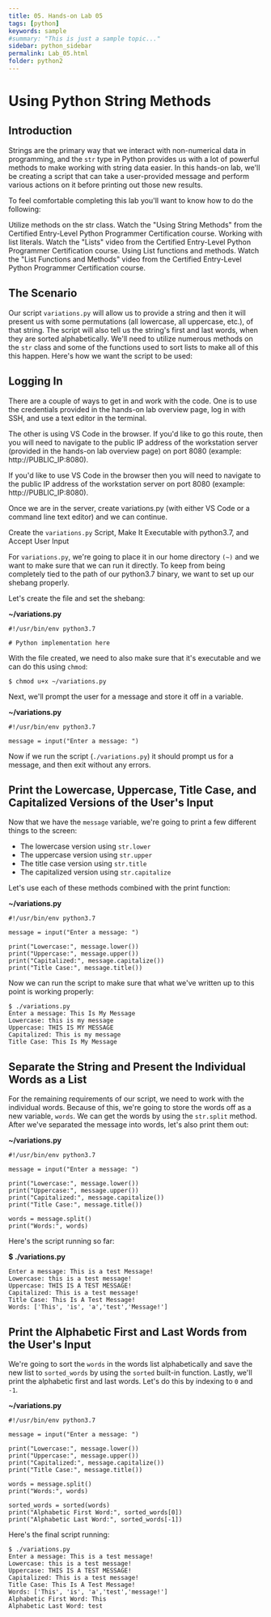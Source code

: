 ```yaml
---
title: 05. Hands-on Lab 05
tags: [python]
keywords: sample
#summary: "This is just a sample topic..."
sidebar: python_sidebar
permalink: Lab_05.html
folder: python2
---
```


# Using Python String Methods

## Introduction

Strings are the primary way that we interact with non-numerical data in programming, and the `str` type in Python provides us with a lot of powerful methods to make working with string data easier. In this hands-on lab, we'll be creating a script that can take a user-provided message and perform various actions on it before printing out those new results.

To feel comfortable completing this lab you'll want to know how to do the following:

Utilize methods on the str class. Watch the "Using String Methods" from the Certified Entry-Level Python Programmer Certification course.
Working with list literals. Watch the "Lists" video from the Certified Entry-Level Python Programmer Certification course.
Using List functions and methods. Watch the "List Functions and Methods" video from the Certified Entry-Level Python Programmer Certification course.

## The Scenario

Our script `variations.py` will allow us to provide a string and then it will present us with some permutations (all lowercase, all 
uppercase, etc.), of that string. The script will also tell us the string's first and last words, when they are sorted alphabetically. We'll need to utilize numerous methods on the `str` class and some of the functions used to sort lists to make all of this this happen. Here's how we want the script to be used:

## Logging In

There are a couple of ways to get in and work with the code. One is to use the credentials provided in the hands-on lab overview page, log in with SSH, and use a text editor in the terminal.

The other is using VS Code in the browser. If you'd like to go this route, then you will need to navigate to the public IP address of the workstation server (provided in the hands-on lab overview page) on port 8080 (example: http://PUBLIC_IP:8080).

If you'd like to use VS Code in the browser then you will need to navigate to the public IP address of the workstation server on port 8080 (example: http://PUBLIC_IP:8080).

Once we are in the server, create variations.py (with either VS Code or a command line text editor) and we can continue.

Create the `variations.py` Script, Make It Executable with python3.7, and Accept User Input

For `variations.py`, we're going to place it in our home directory `(~)` and we want to make sure that we can run it directly. To keep from being completely tied to the path of our python3.7 binary, we want to set up our shebang properly.

Let's create the file and set the shebang:

**~/variations.py**

```
#!/usr/bin/env python3.7

# Python implementation here
```

With the file created, we need to also make sure that it's executable and we can do this using `chmod`:

```
$ chmod u+x ~/variations.py
```

Next, we'll prompt the user for a message and store it off in a variable.

**~/variations.py**

```
#!/usr/bin/env python3.7

message = input("Enter a message: ")
```

Now if we run the script (`./variations.py`) it should prompt us for a message, and then exit without any errors.

## Print the Lowercase, Uppercase, Title Case, and Capitalized Versions of the User's Input

Now that we have the `message` variable, we're going to print a few different things to the screen:

* The lowercase version using `str.lower`
* The uppercase version using `str.upper`
* The title case version using `str.title`
* The capitalized version using `str.capitalize`

Let's use each of these methods combined with the print function:

**~/variations.py**

```
#!/usr/bin/env python3.7

message = input("Enter a message: ")

print("Lowercase:", message.lower())
print("Uppercase:", message.upper())
print("Capitalized:", message.capitalize())
print("Title Case:", message.title())
```

Now we can run the script to make sure that what we've written up to this point is working properly:

```
$ ./variations.py
Enter a message: This Is My Message
Lowercase: this is my message
Uppercase: THIS IS MY MESSAGE
Capitalized: This is my message
Title Case: This Is My Message
```

## Separate the String and Present the Individual Words as a List

For the remaining requirements of our script, we need to work with the individual words. Because of this, we're going to store the words off as a new variable, `words`. We can get the words by using the `str.split` method. After we've separated the message into words, let's also print them out:

**~/variations.py**

```
#!/usr/bin/env python3.7

message = input("Enter a message: ")

print("Lowercase:", message.lower())
print("Uppercase:", message.upper())
print("Capitalized:", message.capitalize())
print("Title Case:", message.title())

words = message.split()
print("Words:", words)
```

Here's the script running so far:

**$ ./variations.py**

```
Enter a message: This is a test Message!
Lowercase: this is a test message!
Uppercase: THIS IS A TEST MESSAGE!
Capitalized: This is a test message!
Title Case: This Is A Test Message!
Words: ['This', 'is', 'a','test','Message!']
```

## Print the Alphabetic First and Last Words from the User's Input

We're going to sort the `words` in the words list alphabetically and save the new list to `sorted_words` by using the `sorted` built-in function. Lastly, we'll print the alphabetic first and last words. Let's do this by indexing to `0` and `-1`.

**~/variations.py**

```
#!/usr/bin/env python3.7

message = input("Enter a message: ")

print("Lowercase:", message.lower())
print("Uppercase:", message.upper())
print("Capitalized:", message.capitalize())
print("Title Case:", message.title())

words = message.split()
print("Words:", words)

sorted_words = sorted(words)
print("Alphabetic First Word:", sorted_words[0])
print("Alphabetic Last Word:", sorted_words[-1])
```

Here's the final script running:

```
$ ./variations.py
Enter a message: This is a test message!
Lowercase: this is a test message!
Uppercase: THIS IS A TEST MESSAGE!
Capitalized: This is a test message!
Title Case: This Is A Test Message!
Words: ['This', 'is', 'a','test','message!']
Alphabetic First Word: This
Alphabetic Last Word: test
```